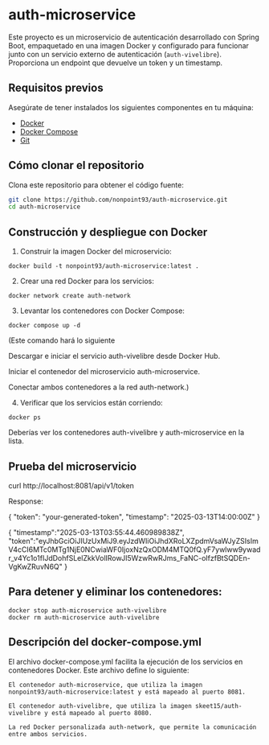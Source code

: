 # auth-microservice

Este proyecto es un microservicio de autenticación desarrollado con Spring Boot, empaquetado en una imagen Docker y configurado para funcionar junto con un servicio externo de autenticación (`auth-vivelibre`). Proporciona un endpoint que devuelve un token y un timestamp.

## **Requisitos previos**

Asegúrate de tener instalados los siguientes componentes en tu máquina:

- [Docker](https://www.docker.com/)
- [Docker Compose](https://docs.docker.com/compose/)
- [Git](https://git-scm.com/)

## **Cómo clonar el repositorio**

Clona este repositorio para obtener el código fuente:

```bash
git clone https://github.com/nonpoint93/auth-microservice.git
cd auth-microservice
```

## Construcción y despliegue con Docker

1. Construir la imagen Docker del microservicio:
```
docker build -t nonpoint93/auth-microservice:latest .
```
2. Crear una red Docker para los servicios:
```
docker network create auth-network
```
3. Levantar los contenedores con Docker Compose:
```
docker compose up -d
```

(Este comando hará lo siguiente

Descargar e iniciar el servicio auth-vivelibre desde Docker Hub.

Iniciar el contenedor del microservicio auth-microservice.

Conectar ambos contenedores a la red auth-network.)

4. Verificar que los servicios están corriendo:
```
docker ps
```
Deberías ver los contenedores auth-vivelibre y auth-microservice en la lista.

## Prueba del microservicio

curl http://localhost:8081/api/v1/token

Response:

{
"token": "your-generated-token",
"timestamp": "2025-03-13T14:00:00Z"
}

{
"timestamp":"2025-03-13T03:55:44.460989838Z",
"token":"eyJhbGciOiJIUzUxMiJ9.eyJzdWIiOiJhdXRoLXZpdmVsaWJyZSIsImV4cCI6MTc0MTg1NjE0NCwiaWF0IjoxNzQxODM4MTQ0fQ.yF7ywlww9ywadr_v4Yc1o1fIJdDohfSLelZkkVolIRowJI5WzwRwRJms_FaNC-oIfzfBtSQDEn-VgKwZRuvN6Q"
}

## Para detener y eliminar los contenedores:

```
docker stop auth-microservice auth-vivelibre
docker rm auth-microservice auth-vivelibre
```

## Descripción del docker-compose.yml

El archivo docker-compose.yml facilita la ejecución de los servicios en contenedores Docker. Este archivo define lo siguiente:

    El contenedor auth-microservice, que utiliza la imagen nonpoint93/auth-microservice:latest y está mapeado al puerto 8081.

    El contenedor auth-vivelibre, que utiliza la imagen skeet15/auth-vivelibre y está mapeado al puerto 8080.

    La red Docker personalizada auth-network, que permite la comunicación entre ambos servicios.

